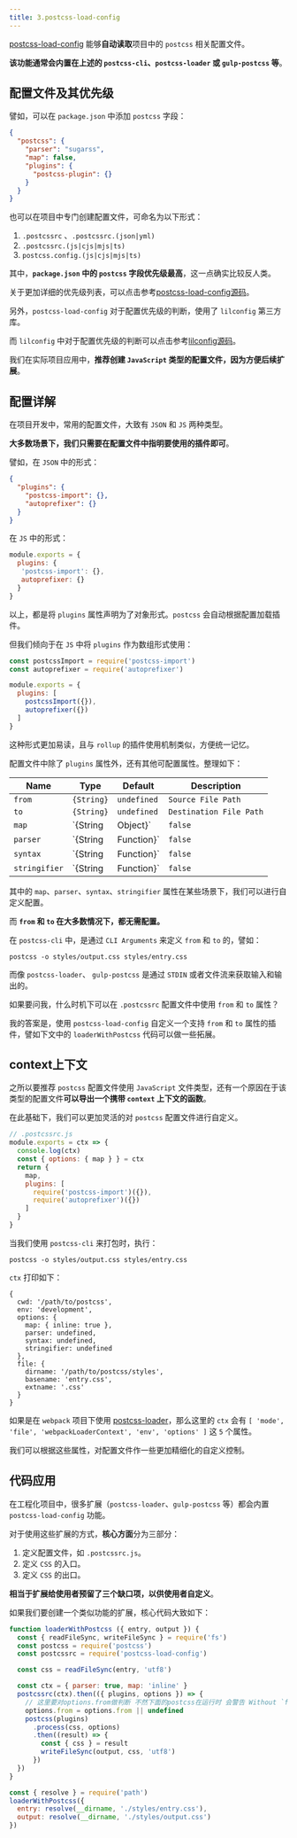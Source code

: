 ```yaml
---
title: 3.postcss-load-config
---
```


[postcss-load-config](https://github.com/postcss/postcss-load-config) 能够**自动读取**项目中的 `postcss` 相关配置文件。

**该功能通常会内置在上述的 `postcss-cli`、`postcss-loader` 或 `gulp-postcss` 等**。

## 配置文件及其优先级

譬如，可以在 `package.json` 中添加 `postcss` 字段：

```json
{
  "postcss": {
    "parser": "sugarss",
    "map": false,
    "plugins": {
      "postcss-plugin": {}
    }
  }
}
```

也可以在项目中专门创建配置文件，可命名为以下形式：

1. `.postcssrc` 、`.postcssrc.(json|yml)`
2. `.postcssrc.(js|cjs|mjs|ts)`
3. `postcss.config.(js|cjs|mjs|ts)`

其中，**`package.json` 中的 `postcss` 字段优先级最高**，这一点确实比较反人类。

关于更加详细的优先级列表，可以点击参考[postcss-load-config源码](https://github1s.com/postcss/postcss-load-config/blob/HEAD/src/index.js#L80-L81)。

另外，`postcss-load-config` 对于配置优先级的判断，使用了 `lilconfig` 第三方库。

而 `lilconfig` 中对于配置优先级的判断可以点击参考[lilconfig源码](https://github1s.com/antonk52/lilconfig/blob/HEAD/src/index.ts#L217-L218)。

我们在实际项目应用中，**推荐创建 `JavaScript` 类型的配置文件，因为方便后续扩展**。

## 配置详解

在项目开发中，常用的配置文件，大致有 `JSON` 和 `JS` 两种类型。

**大多数场景下，我们只需要在配置文件中指明要使用的插件即可**。

譬如，在 `JSON` 中的形式：

```json
{
  "plugins": {
    "postcss-import": {},
    "autoprefixer": {}
  }
}
```

在 `JS` 中的形式：

```js
module.exports = {
  plugins: {
   'postcss-import': {},
   autoprefixer: {}
  }
}
```

以上，都是将 `plugins` 属性声明为了对象形式。`postcss` 会自动根据配置加载插件。

但我们倾向于在 `JS` 中将 `plugins` 作为数组形式使用：

```js
const postcssImport = require('postcss-import')
const autoprefixer = require('autoprefixer')

module.exports = {
  plugins: [
    postcssImport({}),
    autoprefixer({})
  ]
}
```

这种形式更加易读，且与 `rollup` 的插件使用机制类似，方便统一记忆。

配置文件中除了 `plugins` 属性外，还有其他可配置属性。整理如下：

| Name          | Type                | Default     | Description                  |
| ------------- | ------------------- | ----------- | ---------------------------- |
| `from`        | `{String}`          | `undefined` | `Source File Path`           |
| `to`          | `{String}`          | `undefined` | `Destination File Path`      |
| `map`         | `{String|Object}`   | `false`     | `Enable/Disable Source Maps` |
| `parser`      | `{String|Function}` | `false`     | `Custom PostCSS Parser`      |
| `syntax`      | `{String|Function}` | `false`     | `Custom PostCSS Syntax`      |
| `stringifier` | `{String|Function}` | `false`     | `Custom PostCSS Stringifier` |

其中的 `map`、`parser`、`syntax`、`stringifier` 属性在某些场景下，我们可以进行自定义配置。

而 **`from` 和 `to` 在大多数情况下，都无需配置。**

在 `postcss-cli` 中，是通过 `CLI Arguments` 来定义 `from` 和 `to` 的，譬如：

```shell
postcss -o styles/output.css styles/entry.css
```

而像 `postcss-loader`、 `gulp-postcss` 是通过 `STDIN` 或者文件流来获取输入和输出的。

如果要问我，什么时机下可以在 `.postcssrc` 配置文件中使用 `from` 和 `to` 属性？

我的答案是，使用 `postcss-load-config` 自定义一个支持 `from` 和 `to` 属性的插件，譬如下文中的 `loaderWithPostcss` 代码可以做一些拓展。

## context上下文

之所以要推荐 `postcss` 配置文件使用 `JavaScript` 文件类型，还有一个原因在于该类型的配置文件**可以导出一个携带 `context` 上下文的函数**。

在此基础下，我们可以更加灵活的对 `postcss` 配置文件进行自定义。

```js
// .postcssrc.js
module.exports = ctx => {
  console.log(ctx)
  const { options: { map } } = ctx
  return {
    map,
    plugins: [
      require('postcss-import')({}),
      require('autoprefixer')({})
    ]
  }
}
```

当我们使用 `postcss-cli` 来打包时，执行：

```shell
postcss -o styles/output.css styles/entry.css
```

`ctx` 打印如下：

```
{
  cwd: '/path/to/postcss',
  env: 'development',
  options: {
    map: { inline: true },
    parser: undefined,
    syntax: undefined,
    stringifier: undefined
  },
  file: {
    dirname: '/path/to/postcss/styles',
    basename: 'entry.css',
    extname: '.css'
  }
}
```

如果是在 `webpack` 项目下使用 [postcss-loader](https://github.com/webpack-contrib/postcss-loader#config-files)，那么这里的 `ctx` 会有 `[ 'mode', 'file', 'webpackLoaderContext', 'env', 'options' ]` 这 `5` 个属性。

我们可以根据这些属性，对配置文件作一些更加精细化的自定义控制。

## 代码应用

在工程化项目中，很多扩展（`postcss-loader`、`gulp-postcss` 等）都会内置 `postcss-load-config` 功能。

对于使用这些扩展的方式，**核心方面**分为三部分：

1. 定义配置文件，如 `.postcssrc.js`。
2. 定义 `CSS` 的入口。
3. 定义 `CSS` 的出口。

**相当于扩展给使用者预留了三个缺口项，以供使用者自定义**。

如果我们要创建一个类似功能的扩展，核心代码大致如下：

```js
function loaderWithPostcss ({ entry, output }) {
  const { readFileSync, writeFileSync } = require('fs')
  const postcss = require('postcss')
  const postcssrc = require('postcss-load-config')

  const css = readFileSync(entry, 'utf8')

  const ctx = { parser: true, map: 'inline' }
  postcssrc(ctx).then(({ plugins, options }) => {
    // 这里要对options.from做判断 不然下面的postcss在运行时 会警告 Without `from` option PostCSS could generate wrong source map and will not find Browserslist config. Set it to CSS file path or to `undefined` to prevent this warning.
    options.from = options.from || undefined
    postcss(plugins)
      .process(css, options)
      .then((result) => {
        const { css } = result
        writeFileSync(output, css, 'utf8')
      })
  })
}

const { resolve } = require('path')
loaderWithPostcss({
  entry: resolve(__dirname, './styles/entry.css'),
  output: resolve(__dirname, './styles/output.css')
})
```
